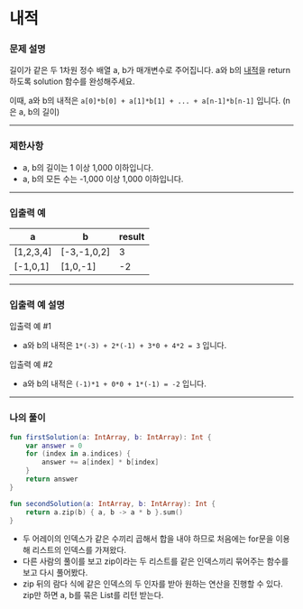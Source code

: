 # 내적

### **문제 설명**

길이가 같은 두 1차원 정수 배열 a, b가 매개변수로 주어집니다. a와 b의 [내적](https://en.wikipedia.org/wiki/Dot_product)을 return 하도록 solution 함수를 완성해주세요.

이때, a와 b의 내적은 `a[0]*b[0] + a[1]*b[1] + ... + a[n-1]*b[n-1]` 입니다. (n은 a, b의 길이)

---

### 제한사항

- a, b의 길이는 1 이상 1,000 이하입니다.
- a, b의 모든 수는 -1,000 이상 1,000 이하입니다.

---

### 입출력 예

| a | b | result |
| --- | --- | --- |
| [1,2,3,4] | [-3,-1,0,2] | 3 |
| [-1,0,1] | [1,0,-1] | -2 |

---

### 입출력 예 설명

입출력 예 #1

- a와 b의 내적은 `1*(-3) + 2*(-1) + 3*0 + 4*2 = 3` 입니다.

입출력 예 #2

- a와 b의 내적은 `(-1)*1 + 0*0 + 1*(-1) = -2` 입니다.

---

### 나의 풀이

```kotlin
fun firstSolution(a: IntArray, b: IntArray): Int {
    var answer = 0
    for (index in a.indices) {
        answer += a[index] * b[index]
    }
    return answer
}

fun secondSolution(a: IntArray, b: IntArray): Int {
    return a.zip(b) { a, b -> a * b }.sum()
}
```

- 두 어레이의 인덱스가 같은 수끼리 곱해서 합을 내야 하므로 처음에는 for문을 이용해 리스트의 인덱스를 가져왔다.
- 다른 사람의 풀이를 보고 zip이라는 두 리스트를 같은 인덱스끼리 묶어주는 함수를 보고 다시 풀어봤다.
- zip 뒤의 람다 식에 같은 인덱스의 두 인자를 받아 원하는 연산을 진행할 수 있다. zip만 하면 a, b를 묶은 List<Pair>를 리턴 받는다.
